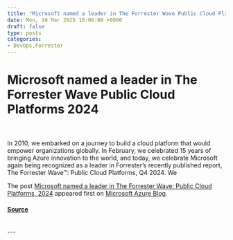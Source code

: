 ```yaml
---
title: "Microsoft named a leader in The Forrester Wave Public Cloud Platforms 2024"
date: Mon, 10 Mar 2025 15:00:00 +0000
draft: false
type: posts
categories: 
- DevOps,Forrester
---
```

# Microsoft named a leader in The Forrester Wave Public Cloud Platforms 2024

<br/>

<br/>
In 2010, we embarked on a journey to build a cloud platform that would empower organizations globally. In February, we celebrated 15 years of bringing Azure innovation to the world, and today, we celebrate Microsoft again being recognized as a leader in Forrester’s recently published report, The Forrester Wave™: Public Cloud Platforms, Q4 2024. We

The post [Microsoft named a leader in The Forrester Wave: Public Cloud Platforms, 2024](https://azure.microsoft.com/en-us/blog/microsoft-named-a-leader-in-the-forrester-wave-public-cloud-platforms-2024/) appeared first on [Microsoft Azure Blog](https://azure.microsoft.com/en-us/blog).

#### [Source](https://azure.microsoft.com/en-us/blog/microsoft-named-a-leader-in-the-forrester-wave-public-cloud-platforms-2024/)

<br/>
---

